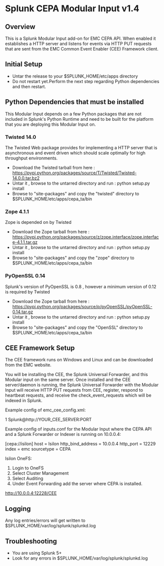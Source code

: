 # Splunk CEPA Modular Input v1.4

## Overview

This is a Splunk Modular Input add-on for EMC CEPA API. When enabled it establishes a HTTP server and listens for events via HTTP PUT requests that are sent from the EMC Common Event Enabler (CEE) Framework client.

## Initial Setup

* Untar the release to your $SPLUNK_HOME/etc/apps directory
* Do not restart yet.Perform the next step regarding Python dependencies and then restart.

## Python Dependencies that must be installed

This Modular Input depends on a few Python packages that are not included in Splunk's Python Runtime and need to
be built for the platform that you are deploying this Modular Input on.

### Twisted 14.0

The Twisted Web package provides for implementing a HTTP server that is asynchronous and event driven which should
scale optimally for high throughput environments.

* Download the Twisted tarball from here : https://pypi.python.org/packages/source/T/Twisted/Twisted-14.0.0.tar.bz2
* Untar it , browse to the untarred directory and run : python setup.py install
* Browse to "site-packages" and copy the "twisted" directory to $SPLUNK_HOME/etc/apps/cepa_ta/bin

### Zope 4.1.1

Zope is depended on by Twisted

* Download the Zope tarball from here : https://pypi.python.org/packages/source/z/zope.interface/zope.interface-4.1.1.tar.gz
* Untar it , browse to the untarred directory and run : python setup.py install
* Browse to "site-packages" and copy the "zope" directory to $SPLUNK_HOME/etc/apps/cepa_ta/bin

### PyOpenSSL 0.14

Splunk's version of PyOpenSSL is 0.8 , however a minimum version of 0.12 is required by Twisted

* Download the Zope tarball from here : https://pypi.python.org/packages/source/p/pyOpenSSL/pyOpenSSL-0.14.tar.gz
* Untar it , browse to the untarred directory and run : python setup.py install
* Browse to "site-packages" and copy the "OpenSSL" directory to $SPLUNK_HOME/etc/apps/cepa_ta/bin


## CEE Framework Setup

The CEE framework runs on Windows and Linux and can be downloaded from the EMC website.

You will be installing the CEE, the Splunk Universal Forwarder, and this Modular input on
the same server.  Once installed and the CEE server/daemon is running, the Splunk
Universal Forwarder with the Modular Input will receive HTTP PUT requests from CEE, register, respond to
heartbeat requests, and receive the check_event_requests which will be indexed in Splunk.

Example config of emc_cee_config.xml:

<Configuration>
        <Enabled>1</Enabled>
        <EndPoint>Splunk@http://YOUR_CEE_SERVER:PORT</EndPoint>
</Configuration>

Example config of inputs.conf for the Modular Input where the CEPA API and a Splunk Forwarder or Indexer is running on 10.0.0.4:

[cepa://isilon]
host = Isilon
http_bind_address = 10.0.0.4
http_port = 12229
index = emc
sourcetype = CEPA


Isilon OneFS:

1.  Login to OneFS
2.  Select Cluster Management
3.  Select Auditing
4.  Under Event Forwarding add the server where CEPA is installed.

http://10.0.0.4:12228/CEE

## Logging

Any log entries/errors will get written to $SPLUNK_HOME/var/log/splunk/splunkd.log


## Troubleshooting

* You are using Splunk 5+
* Look for any errors in $SPLUNK_HOME/var/log/splunk/splunkd.log

